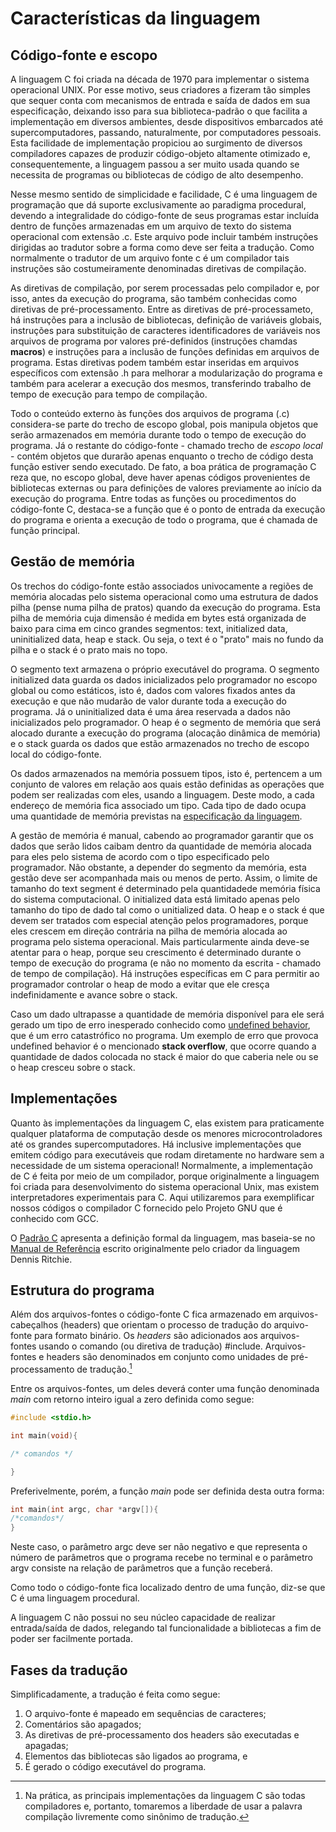# Características da linguagem

## Código-fonte e escopo

A linguagem C foi criada na década de 1970 para implementar o sistema operacional UNIX. Por esse motivo, seus criadores a fizeram tão simples que sequer conta com mecanismos de entrada e saída de dados em sua especificação, deixando isso para sua biblioteca-padrão o que facilita a implementação em diversos ambientes, desde dispositivos embarcados até supercomputadores, passando, naturalmente, por computadores pessoais. Esta facilidade de implementação propiciou ao surgimento de diversos compiladores capazes de produzir código-objeto altamente otimizado e, consequentemente, a linguagem passou a ser muito usada quando se necessita de programas ou bibliotecas de código de alto desempenho.

Nesse mesmo sentido de simplicidade e facilidade, C é uma linguagem de programação que dá suporte exclusivamente ao paradigma procedural, devendo a integralidade do código-fonte de seus programas estar incluída dentro de funções armazenadas em um arquivo de texto do sistema operacional com extensão .c.  Este arquivo pode incluir também instruções dirigidas ao tradutor sobre a forma como deve ser feita a tradução.  Como normalmente o tradutor de um arquivo fonte c é um compilador tais instruções são costumeiramente denominadas diretivas de compilação.

As diretivas de compilação, por serem processadas pelo compilador e, por isso, antes da execução do programa, são também conhecidas como diretivas de pré-processamento. Entre as diretivas de pré-processameto, há instruções para a inclusão de bibliotecas, definição de variáveis globais, instruções para substituição de caracteres identificadores de variáveis nos arquivos de programa por valores pré-definidos (instruções chamdas **macros**) e instruções para a inclusão de funções definidas em arquivos de programa. Estas diretivas podem também estar inseridas em arquivos específicos com extensão .h para melhorar a modularização do programa e também para acelerar a execução dos mesmos, transferindo trabalho de tempo de execução para tempo de compilação.

Todo o conteúdo externo às funções dos arquivos de programa (.c) considera-se parte do trecho de escopo global, pois manipula objetos que serão armazenados em memória durante todo o tempo de execução do programa.  Já o restante do código-fonte - chamado trecho de *escopo local* - contém objetos que durarão apenas enquanto o trecho de código desta função estiver sendo executado.  De fato, a boa prática de programação C reza que, no escopo global, deve haver apenas códigos provenientes de bibliotecas externas ou para definições de valores previamente ao início da execução do programa.   Entre todas as funções ou procedimentos do código-fonte C, destaca-se a função que é o ponto de entrada da execução do programa e orienta a execução de todo o programa, que é chamada de função principal.

## Gestão de memória

Os trechos do código-fonte estão associados univocamente a regiões de memória alocadas pelo sistema operacional como uma estrutura de dados pilha (pense numa pilha de pratos) quando da execução do programa.  Esta pilha de memória cuja dimensão é medida em bytes está organizada de baixo para cima em cinco grandes segmentos: text, initialized data, uninitialized data, heap e stack.  Ou seja, o text é o "prato" mais no fundo da pilha e o stack é o prato mais no topo.

O segmento text armazena o próprio executável do programa. O segmento initialized data guarda os dados inicializados pelo programador no escopo global ou como estáticos, isto é, dados com valores fixados antes da execução e que não mudarão de valor durante toda a execução do programa.  Já o uninitialized data é uma área reservada a dados não inicializados pelo programador.  O heap é o segmento de memória que será alocado durante a execução do programa (alocação dinâmica de memória) e o stack guarda os dados que estão armazenados no trecho de escopo local do código-fonte.

Os dados armazenados na memória possuem tipos, isto é, pertencem a um conjunto de valores em relação aos quais estão definidas as operações que podem ser realizadas com eles, usando a linguagem.  Deste modo, a cada endereço de
memória fica associado um tipo.  Cada tipo de dado ocupa uma quantidade de memória previstas na [especificação da linguagem](https://www.open-std.org/jtc1/sc22/wg14/www/docs/n1256.pdf).

A gestão de memória é manual, cabendo ao programador garantir que os dados que serão lidos caibam dentro da quantidade de memória alocada para eles pelo sistema de acordo com o tipo especificado pelo programador.  Não obstante, a depender do segmento da memória, esta gestão deve ser acompanhada mais ou menos de perto.  Assim, o limite de tamanho do text segment é determinado pela quantidadede memória física do sistema computacional.  O initialized data está limitado apenas pelo tamanho do tipo de dado tal como o unitialized data.  O heap e o stack é que devem ser tratados com especial atenção pelos programadores, porque eles crescem em direção contrária na pilha de memória alocada ao programa pelo sistema operacional.  Mais particularmente ainda deve-se atentar para o heap, porque seu crescimento é determinado durante o tempo de execução do programa (e não no momento da escrita - chamado de tempo de compilação).  Há instruções específicas em C para permitir ao programador controlar o heap de modo a evitar que ele cresça indefinidamente e avance sobre o stack.

Caso um dado ultrapasse a quantidade de memória disponível para ele será gerado um tipo de erro inesperado conhecido como [undefined behavior](https://en.wikipedia.org/wiki/Undefined_behavior), que é um erro catastrófico no programa.  Um exemplo de erro que provoca undefined behavior é o mencionado **stack overflow**, que ocorre quando a quantidade de dados colocada no stack é maior do que caberia nele ou se o heap cresceu sobre o stack.

## Implementações

Quanto às implementações da linguagem C, elas existem para praticamente qualquer plataforma de computação desde os menores microcontroladores até os grandes supercomputadores.  Há inclusive implementações que emitem código para executáveis que rodam diretamente no hardware sem a necessidade de um sistema operacional! Normalmente, a implementação de C é feita por meio de um compilador, porque originalmente a linguagem foi criada para desenvolvimento do sistema operacional Unix, mas existem interpretadores experimentais para C. Aqui utilizaremos para exemplificar nossos códigos o compilador C fornecido pelo Projeto GNU que é conhecido com GCC.

O [Padrão C](https://www.open-std.org/jtc1/sc22/wg14/www/docs/n1256.pdf)
apresenta a definição formal da linguagem, mas baseia-se no
[Manual de Referência](https://www.bell-labs.com/usr/dmr/www/cman.pdf)
escrito originalmente pelo criador da linguagem Dennis Ritchie.

## Estrutura do programa

Além dos arquivos-fontes o código-fonte C fica armazenado em arquivos-cabeçalhos
(headers) que orientam o processo de tradução do arquivo-fonte para formato
binário.  Os *headers* são adicionados aos arquivos-fontes usando o comando
(ou diretiva de tradução) #include.  Arquivos-fontes e headers são denominados
em conjunto como  unidades de pré-processamento de tradução.[^1]

Entre os arquivos-fontes, um deles deverá conter uma função denominada *main*
com retorno inteiro igual a zero definida como segue:

```c
#include <stdio.h>

int main(void){

/* comandos */

}
```

Preferivelmente, porém, a função *main* pode ser definida desta outra forma:

```c
int main(int argc, char *argv[]){
/*comandos*/
}
```

Neste caso, o parâmetro argc deve ser não negativo e que representa o número
de parâmetros que o programa recebe no terminal e o parâmetro argv consiste
na relação de parâmetros que a função receberá.

Como todo o código-fonte fica localizado dentro de uma função, diz-se que C
é uma linguagem procedural.

A linguagem C não possui no seu núcleo capacidade de realizar entrada/saída de
dados, relegando tal funcionalidade a bibliotecas a fim de poder ser
facilmente portada.

## Fases da tradução

Simplificadamente, a tradução é feita como segue:

1. O arquivo-fonte é mapeado em sequências de caracteres;
2. Comentários são apagados;
3. As diretivas de pré-processamento dos headers são executadas e apagadas;
4. Elementos das bibliotecas são ligados ao programa, e
5. É gerado o código executável do programa.

[^1]: Na prática, as principais implementações da linguagem C são todas
compiladores e, portanto, tomaremos a liberdade de usar a palavra
compilação livremente como sinônimo de tradução.
